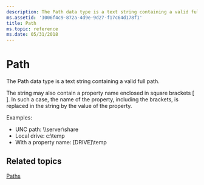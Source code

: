 ```yaml
---
description: The Path data type is a text string containing a valid full path.
ms.assetid: '3006f4c9-872a-4d9e-9d27-f17c64d178f1'
title: Path
ms.topic: reference
ms.date: 05/31/2018
---
```


# Path

The Path data type is a text string containing a valid full path.

The string may also contain a property name enclosed in square brackets \[ \]. In such a case, the name of the property, including the brackets, is replaced in the string by the value of the property.

Examples:

-   UNC path: \\\\server\\share
-   Local drive: c:\\temp
-   With a property name: \[DRIVE\]\\temp

## Related topics

<dl> <dt>

[Paths](paths.md)
</dt> </dl>

 

 



